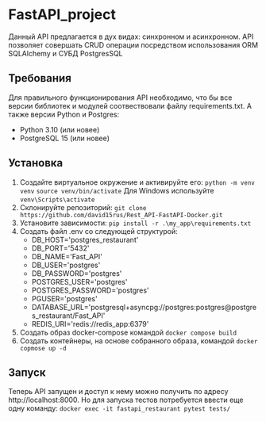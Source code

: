 # FastAPI_project

Данный API предлагается в дух видах: синхронном и асинхронном.
API позволяет совершать CRUD операции посредством использования ORM SQLAlchemy
и СУБД PostgresSQL

## Требования
Для правильного функционирования API необходимо, что бы
все версии библиотек и модулей соотвествовали файлу requirements.txt.
А также версии Python и Postgres:
- Python 3.10 (или новее)
- PostgreSQL 15 (или новее)

## Установка
1. Создайте виртуальное окружение и активируйте его:
`python -m venv venv`
`source venv/bin/activate`
Для Windows используйте `venv\Scripts\activate`
3. Склонируйте репозиторий:
`git clone https://github.com/david15rus/Rest_API-FastAPI-Docker.git`
4. Установите зависимости:
`pip install -r .\my_app\requirements.txt`
5. Создать файл .env со следующей структурой:
    - DB_HOST='postgres_restaurant'
    - DB_PORT='5432'
    - DB_NAME='Fast_API'
    - DB_USER='postgres'
    - DB_PASSWORD='postgres'
    - POSTGRES_USER='postgres'
    - POSTGRES_PASSWORD='postgres'
    - PGUSER='postgres'
    - DATABASE_URL='postgresql+asyncpg://postgres:postgres@postgres_restaurant/Fast_API'
    - REDIS_URI='redis://redis_app:6379'
6. Cоздать образ docker-compose командой
`docker compose build`
7. Создать контейнеры, на основе собранного образа, командой
`docker copmose up -d`
## Запуск
Теперь API запущен и доступ к нему можно получить по адресу http://localhost:8000.
Но для запуска тестов потребуется ввести еще одну команду:
`docker exec -it fastapi_restaurant pytest tests/`
